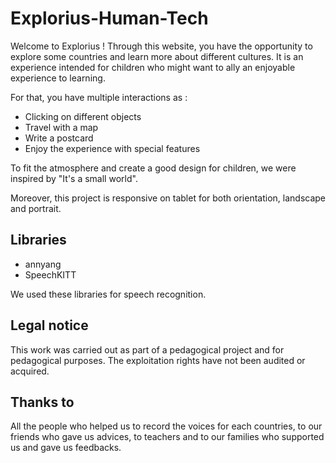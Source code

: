 # Explorius-Human-Tech
Welcome to Explorius ! 
Through this website, you have the opportunity to explore some countries and learn more about different cultures. It is an experience intended for children who might want to ally an enjoyable experience to learning.

For that, you have multiple interactions as : 
 - Clicking on different objects
 - Travel with a map
 - Write a postcard
 - Enjoy the experience with special features

To fit the atmosphere and create a good design for children, we were inspired by "It's a small world".

Moreover, this project is responsive on tablet for both orientation, landscape and portrait.

## Libraries 
 - annyang
 - SpeechKITT

We used these libraries for speech recognition.

## Legal notice
This work was carried out as part of a pedagogical project and for pedagogical purposes. The exploitation rights have not been audited or acquired.

## Thanks to
All the people who helped us to record the voices for each countries, to our friends who gave us advices, to teachers and to our families who supported us and gave us feedbacks.
